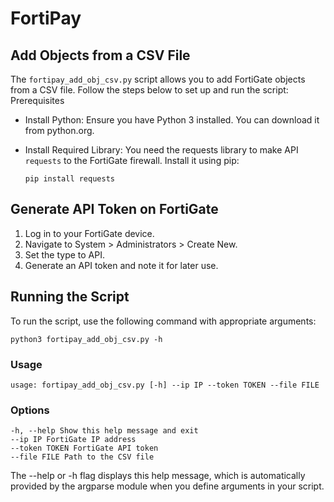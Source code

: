 # FortiPay
## Add Objects from a CSV File

The `fortipay_add_obj_csv.py` script allows you to add FortiGate objects from a CSV file. Follow the steps below to set up and run the script:
Prerequisites

+ Install Python: Ensure you have Python 3 installed. You can download it from python.org.

+ Install Required Library: You need the requests library to make API `requests` to the FortiGate firewall. Install it using pip:

    `pip install requests`

## Generate API Token on FortiGate

1. Log in to your FortiGate device.
2. Navigate to System > Administrators > Create New.
3. Set the type to API.
4. Generate an API token and note it for later use.

## Running the Script

To run the script, use the following command with appropriate arguments:

`python3 fortipay_add_obj_csv.py -h`

### Usage

`usage: fortipay_add_obj_csv.py [-h] --ip IP --token TOKEN --file FILE`

### Options

    -h, --help Show this help message and exit
    --ip IP FortiGate IP address
    --token TOKEN FortiGate API token
    --file FILE Path to the CSV file

The --help or -h flag displays this help message, which is automatically provided by the argparse module when you define arguments in your script.
